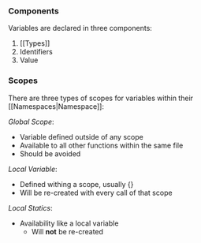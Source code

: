 ### Components
Variables are declared in three components:
1. [[Types]]
2. Identifiers
3. Value

### Scopes
There are three types of scopes for variables within their [[Namespaces|Namespace]]:

*Global Scope*:
- Variable defined outside of any scope
- Available to all other functions within the same file
- Should be avoided

*Local Variable*:
- Defined withing a scope, usually {}
- Will be re-created with every call of that scope

*Local Statics*:
- Availability like a local variable
	- Will __not__ be re-created

